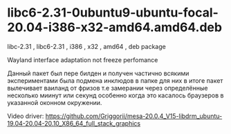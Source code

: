 # libc6-2.31-0ubuntu9-ubuntu-focal-20.04-i386-x32-amd64.amd64.deb
libc-2.31 , libc6-2.31 , i386 , x32 , amd64 , deb package

Wayland interface adaptation not freeze perfomance

Данный пакет был пере билден и получен частично всякими экспериментами была подмена инклюдов в папке для них в итоге пакет вылечивает ваиланд от фризов т.е замерании через определённые несколько миинут или секунд особенно когда это касалось браузеров в указанной оконном окружении.

Video driver: https://github.com/Griggorii/mesa-20.0.4_V15-libdrm_ubuntu-19.04-20.04-20.10_X86_64_full_stack_graphics
